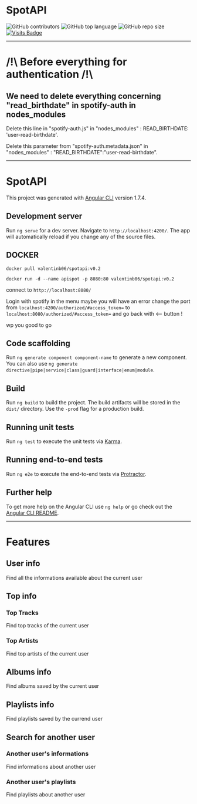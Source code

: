 # SpotAPI

![GitHub contributors](https://img.shields.io/github/contributors/jesa974/SpotAPI?color=green&style=flat-square)
![GitHub top language](https://img.shields.io/github/languages/top/jesa974/SpotAPI?color=orange&label=TypeScript&style=flat-square)
![GitHub repo size](https://img.shields.io/github/repo-size/jesa974/SpotAPI?label=Project%20size&style=flat-square&color=lightgrey)
[![Visits Badge](https://badges.pufler.dev/visits/jesa974/SpotAPI)](https://badges.pufler.dev?style=for-the-badge)

---

# /!\ Before everything for authentication /!\

## We need to delete everything concerning "read_birthdate" in spotify-auth in nodes_modules

Delete this line in "spotify-auth.js" in "nodes_modules" : READ_BIRTHDATE: 'user-read-birthdate'.

Delete this parameter from "spotify-auth.metadata.json" in "nodes_modules" : "READ_BIRTHDATE":"user-read-birthdate".

---

# SpotAPI

This project was generated with [Angular CLI](https://github.com/angular/angular-cli) version 1.7.4.

## Development server

Run `ng serve` for a dev server. Navigate to `http://localhost:4200/`. The app will automatically reload if you change any of the source files.

## DOCKER 
`docker pull valentinb06/spotapi:v0.2`

`docker run -d --name apispot -p 8080:80 valentinb06/spotapi:v0.2`

connect to `http://localhost:8080/`

Login with spotify in the menu 
maybe you will have an error change the port from `localhost:4200/authorized/#access_token=` to `localhost:8080/authorized/#access_token=` 
and go back with <-- button !

wp you good to go 

## Code scaffolding

Run `ng generate component component-name` to generate a new component. You can also use `ng generate directive|pipe|service|class|guard|interface|enum|module`.

## Build

Run `ng build` to build the project. The build artifacts will be stored in the `dist/` directory. Use the `-prod` flag for a production build.

## Running unit tests

Run `ng test` to execute the unit tests via [Karma](https://karma-runner.github.io).

## Running end-to-end tests

Run `ng e2e` to execute the end-to-end tests via [Protractor](http://www.protractortest.org/).

## Further help

To get more help on the Angular CLI use `ng help` or go check out the [Angular CLI README](https://github.com/angular/angular-cli/blob/master/README.md).

---

# Features

## User info

Find all the informations available about the current user

## Top info

### Top Tracks

Find top tracks of the current user

### Top Artists

Find top artists of the current user

## Albums info

Find albums saved by the current user

## Playlists info

Find playlists saved by the currend user

## Search for another user

### Another user's informations

Find informations about another user

### Another user's playlists

Find playlists about another user
